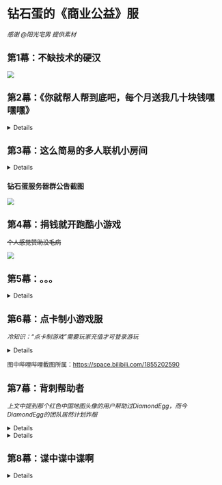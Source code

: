 # 钻石蛋的《商业公益》服

*感谢 @阳光宅男 提供素材*

## 第1幕：不缺技术的硬汉

![](/others/钻石蛋/1.jpg)

## 第2幕：《你就帮人帮到底吧，每个月送我几十块钱嘿嘿嘿》

<details>

![](/others/钻石蛋/2.jpg)

</details>

## 第3幕：这么简易的多人联机小房间

<details>

![](/others/钻石蛋/3.jpg)

</details>

### 钻石蛋服务器群公告截图

![](/others/钻石蛋/3-2.jpg)

## 第4幕：捐钱就开跑酷小游戏

~~个人感觉赞助没毛病~~

![](/others/钻石蛋/3-1.jpg)

## 第5幕：。。。

<details>

![](/others/钻石蛋/4.jpg)

![](/others/钻石蛋/4-私信截图大图.jpg)

</details>

## 第6幕：点卡制小游戏服

*冷知识：“点卡制游戏”需要玩家充值才可登录游玩*

<details>

![](/others/钻石蛋/4-1.jpg)

</details>

图中哔哩哔哩截图所属：https://space.bilibili.com/1855202590

## 第7幕：背刺帮助者

*上文中提到那个红色中国地图头像的用户帮助过DiamondEgg，而今DiamondEgg的团队居然计划炸服*

<details>

![](/others/钻石蛋/4-2.jpg)

</details>

<details>

![](/others/钻石蛋/4-3.jpg)
![](/others/钻石蛋/4-3-3.jpg)

</details>

## 第8幕：谍中谍中谍啊

<details>

![](/others/钻石蛋/4-4.jpg)

</details>
